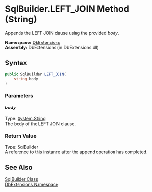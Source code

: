 SqlBuilder.LEFT_JOIN Method (String)
====================================
Appends the LEFT JOIN clause using the provided *body*.

**Namespace:** [DbExtensions][1]  
**Assembly:** DbExtensions (in DbExtensions.dll)

Syntax
------

```csharp
public SqlBuilder LEFT_JOIN(
	string body
)
```

### Parameters

#### *body*
Type: [System.String][2]  
The body of the LEFT JOIN clause.

### Return Value
Type: [SqlBuilder][3]  
A reference to this instance after the append operation has completed.

See Also
--------
[SqlBuilder Class][3]  
[DbExtensions Namespace][1]  

[1]: ../README.md
[2]: http://msdn.microsoft.com/en-us/library/s1wwdcbf
[3]: README.md